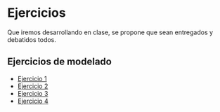 # Ejercicios

Que iremos desarrollando en clase, se propone que sean entregados y debatidos todos.

## Ejercicios de modelado

- [Ejercicio 1](ejercicio001.md)
- [Ejercicio 2](ejercicio002.md)
- [Ejercicio 3](ejercicio003.md)
- [Ejercicio 4](ejercicio004.md)
